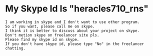 # My Skype Id Is "heracles710_rns"

    I am working in skype and I don't want to use other program.
    So if you want, please call me on skype.
    I think it is better to discuss about your project on skype.
    Don't metion skype on freelancer site pls.
    Please find my skype id on skype.
    If you don't have skype id, please type "No" in the freelancer chatting.

